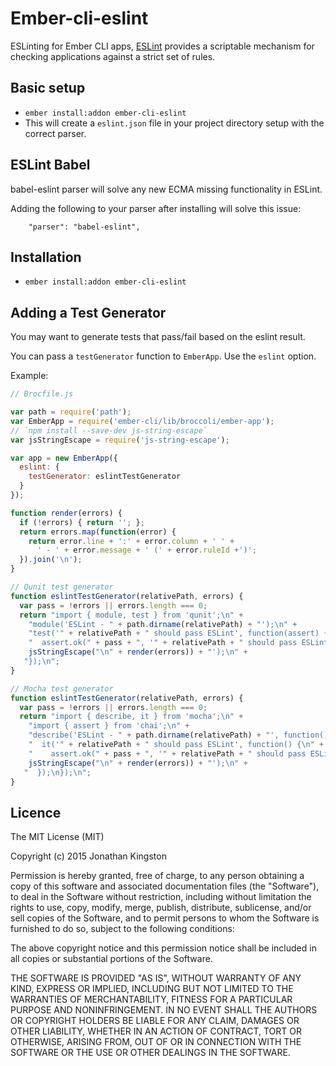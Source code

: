 # Ember-cli-eslint

ESLinting for Ember CLI apps, [ESLint](http://eslint.org/) provides a scriptable mechanism for checking applications against a strict set of rules.

## Basic setup

* `ember install:addon ember-cli-eslint`
* This will create a `eslint.json` file in your project directory setup with the correct parser.

## ESLint Babel

babel-eslint parser will solve any new ECMA missing functionality in ESLint.

Adding the following to your parser after installing will solve this issue:
```
    "parser": "babel-eslint",
```

## Installation

* `ember install:addon ember-cli-eslint`

## Adding a Test Generator

You may want to generate tests that pass/fail based on the eslint result.

You can pass a `testGenerator` function to `EmberApp`. Use the `eslint` option.

Example:

```javascript
// Brocfile.js

var path = require('path');
var EmberApp = require('ember-cli/lib/broccoli/ember-app');
// `npm install --save-dev js-string-escape`
var jsStringEscape = require('js-string-escape');

var app = new EmberApp({
  eslint: {
    testGenerator: eslintTestGenerator
  }
});

function render(errors) {
  if (!errors) { return ''; };
  return errors.map(function(error) {
    return error.line + ':' + error.column + ' ' +
      ' - ' + error.message + ' (' + error.ruleId +')';
  }).join('\n');
}

// Qunit test generator
function eslintTestGenerator(relativePath, errors) {
  var pass = !errors || errors.length === 0;
  return "import { module, test } from 'qunit';\n" +
    "module('ESLint - " + path.dirname(relativePath) + "');\n" +
    "test('" + relativePath + " should pass ESLint', function(assert) {\n" +
    "  assert.ok(" + pass + ", '" + relativePath + " should pass ESLint." +
    jsStringEscape("\n" + render(errors)) + "');\n" +
   "});\n";
}

// Mocha test generator
function eslintTestGenerator(relativePath, errors) {
  var pass = !errors || errors.length === 0;
  return "import { describe, it } from 'mocha';\n" +
    "import { assert } from 'chai';\n" +
    "describe('ESLint - " + path.dirname(relativePath) + "', function() {\n" +
    "  it('" + relativePath + " should pass ESLint', function() {\n" +
    "    assert.ok(" + pass + ", '" + relativePath + " should pass ESLint." +
    jsStringEscape("\n" + render(errors)) + "');\n" +
   "  });\n});\n";
}

```


## Licence

The MIT License (MIT)

Copyright (c) 2015 Jonathan Kingston

Permission is hereby granted, free of charge, to any person obtaining a copy
of this software and associated documentation files (the "Software"), to deal
in the Software without restriction, including without limitation the rights
to use, copy, modify, merge, publish, distribute, sublicense, and/or sell
copies of the Software, and to permit persons to whom the Software is
furnished to do so, subject to the following conditions:

The above copyright notice and this permission notice shall be included in
all copies or substantial portions of the Software.

THE SOFTWARE IS PROVIDED "AS IS", WITHOUT WARRANTY OF ANY KIND, EXPRESS OR
IMPLIED, INCLUDING BUT NOT LIMITED TO THE WARRANTIES OF MERCHANTABILITY,
FITNESS FOR A PARTICULAR PURPOSE AND NONINFRINGEMENT. IN NO EVENT SHALL THE
AUTHORS OR COPYRIGHT HOLDERS BE LIABLE FOR ANY CLAIM, DAMAGES OR OTHER
LIABILITY, WHETHER IN AN ACTION OF CONTRACT, TORT OR OTHERWISE, ARISING FROM,
OUT OF OR IN CONNECTION WITH THE SOFTWARE OR THE USE OR OTHER DEALINGS IN
THE SOFTWARE.

